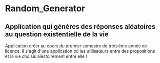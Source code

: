 # Random_Generator
## Application qui génères des réponses aléatoires au question existentielle de la vie

Application créer au cours du premier semestre de troisième année de licence. Il s'agit d'une application où les utilisateurs entre des propositions et la vie choisis aléatoirement entre elle ! 
